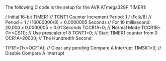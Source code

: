 The following C code is the setup for the AVR ATmega328P TIMER1:

/ Initial 16-bit TIMER1
// TCNT1 Counter Increment Period: 1 / (Fclk/8)
// Period = 1 / (16000000/8) = 0.0000005 Seconds
// For 10 millisecond: 20,000 x 0.0000005 = 0.01 Seconds
TCCR1A=0; // Normal Mode
TCCR1B=(1<<CS11); // Use prescaler of 8
TCNT1=0; // Start TIMER1 counter from 0 
OCR1A=20000; // The Hundredth Second

TIFR1=(1<<OCF1A); // Clear any pending Compare A Interrupt
TIMSK1=0; // Disable Compare A Interrupt
